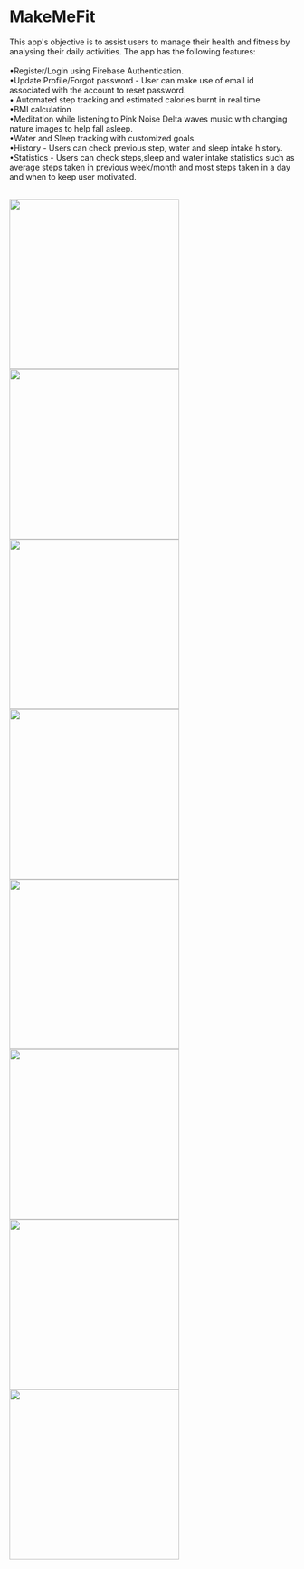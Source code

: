 # MakeMeFit

This app's objective is to assist users to manage their health and fitness by analysing their daily activities. The app has the following features:
<br><br>
•Register/Login  using Firebase Authentication.
<br>
•Update Profile/Forgot password -  User can make use of email id associated with the account to reset password.
<br>
•	Automated step tracking and estimated calories burnt in real time
<br>
•BMI calculation 
<br>
•Meditation while listening to Pink Noise Delta waves music with changing nature images to help fall asleep.
<br>
•Water and Sleep tracking with customized goals.
<br>
•History - Users can check previous step, water and sleep intake history.
<br>
•Statistics - Users can check steps,sleep and water intake statistics such as average steps taken in previous week/month and most steps taken in a day and when to keep user motivated.
<br>
<br>

<img src="https://i.imgur.com/gMAX9TT.png" width="300"> <img src="https://i.imgur.com/7hu1JIy.jpg" width="300"> <img src="https://imgur.com/Kwtlaer.jpg" width="300">
<img src="https://imgur.com/7WE810E.jpg" width="300"> <img src="https://i.imgur.com/TtUJ6i2.jpg" width="300"> <img src="https://i.imgur.com/iE7NMEe.jpg" width="300">
<img src="https://imgur.com/E9NmJJC.jpg" width="300"><img src="https://i.imgur.com/gN4h1SI.jpg" width="300">
